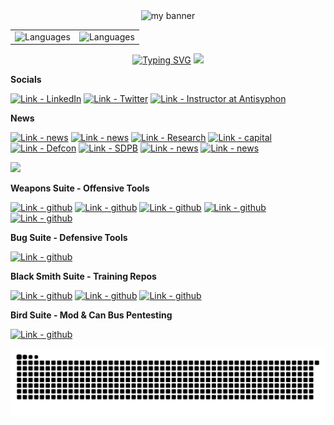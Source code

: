 <div align="center">
  <img src="images/heretic_banner.png" alt="my banner">   
      <td align="center" width="600">
        <table>
          <tr>
            <td>
              <img src="https://github-readme-stats.vercel.app/api/top-langs/?username=her3ticAVI&theme=react&cache_seconds=1800" alt="Languages" width="300px">
            </td>
            <td>
              <img src="https://github-readme-stats.vercel.app/api?username=her3ticAVI&theme=react" alt="Languages" width="300px">
            </td>
          </tr>
        </table>
      </td>
  <a href="https://git.io/typing-svg"><img src="https://readme-typing-svg.demolab.com?font=Roboto+Mono&pause=1000&color=31F7A5&random=false&width=435&lines=My+names+heretic%2C+nice+to+meet+you!;I've+been+pentesting+for+9+years.;I+make+tools+to+automate+pentesting.;I+love+to+code%2C+and+frogs." alt="Typing SVG" /></a>
  <img src="https://user-images.githubusercontent.com/73097560/115834477-dbab4500-a447-11eb-908a-139a6edaec5c.gif">
</div>

**Socials**

[![Link - LinkedIn](https://img.shields.io/badge/Social-LinkedIn-red?style=for-the-badge&logo=linkedin)](https://www.linkedin.com/in/benjamin-bowman-958740250/)
[![Link - Twitter](https://img.shields.io/badge/Social-Twitter-red?style=for-the-badge&logo=x)](https://twitter.com/her3ticAVI)
[![Link - Instructor at Antisyphon](https://img.shields.io/badge/Social-Antisyphon-Instructor-red?style=for-the-badge&logo=x)](https://www.antisyphontraining.com/instructor/bbowman/)

**News**

[![Link - news](https://img.shields.io/badge/published-research-blue?style=for-the-badge&logo=news)](https://ieeexplore.ieee.org/document/10778664/authors?fbclid=IwY2xjawIzC6tleHRuA2FlbQIxMQABHQQ1TOdcDVbjJruqkJz6XwSylD0mMkKKpcvoQ-FVdmdUfZptN3nwgyXL0Q_aem_NZU1KpTmryQ8k9L5Ud3-uA)
[![Link - news](https://img.shields.io/badge/news-research-blue?style=for-the-badge&logo=news)](https://dsu.edu/news/2023/02/be-a-little-stubborn.html)
[![Link - Research](https://img.shields.io/badge/news-Research-blue?style=for-the-badge&logo=news)](https://www.capjournal.com/ben-bowman-dsu/image_ea8c54f0-a806-11ed-85ff-97e3f06bbef3.html)
[![Link - capital](https://img.shields.io/badge/news-lobbying-blue?style=for-the-badge&logo=news)](https://fb.watch/mDa_oIGKOP/?mibextid=Nif5oz)
[![Link - Defcon](https://img.shields.io/badge/news-Defcon-blue?style=for-the-badge&logo=news)](https://www.npr.org/2023/08/15/1193773829/what-happens-when-thousands-of-hackers-try-to-break-ai-chatbots)
[![Link - SDPB](https://img.shields.io/badge/news-SDPB-blue?style=for-the-badge&logo=news)](https://listen.sdpb.org/science/2023-09-06/dsu-student-shares-lessons-from-hacker-conference)
[![Link - news](https://img.shields.io/badge/news-misictf-blue?style=for-the-badge&logo=news)](https://www.wmar2news.com/local/hack-the-hospital-event-helps-student-learn-the-importance-of-cybersecurity)
[![Link - news](https://img.shields.io/badge/news-BHIS-blue?style=for-the-badge&logo=news)](https://www.blackhillsinfosec.com/team/ben-bowman/)

<img src="https://user-images.githubusercontent.com/73097560/115834477-dbab4500-a447-11eb-908a-139a6edaec5c.gif">


**Weapons Suite - Offensive Tools**

[![Link - github](https://img.shields.io/badge/Tool-TITANII-orange?style=for-the-badge&logo=github)](https://github.com/her3ticAVI/TITANII)
[![Link - github](https://img.shields.io/badge/Tool-OLYMPII-orange?style=for-the-badge&logo=github)](https://github.com/her3ticAVI/OLYMPII)
[![Link - github](https://img.shields.io/badge/Tool-SPUTNIK-orange?style=for-the-badge&logo=github)](https://github.com/her3ticAVI/SPUTNIK)
[![Link - github](https://img.shields.io/badge/Tool-COSMONAUGHT-orange?style=for-the-badge&logo=github)](https://github.com/her3ticAVI/COSMONAUGHT)
[![Link - github](https://img.shields.io/badge/Tool-PEACEKEEPER-orange?style=for-the-badge&logo=github)](https://github.com/her3ticAVI/PEACEKEEPER)

**Bug Suite - Defensive Tools**

[![Link - github](https://img.shields.io/badge/Tool-GOSPOOF-yellow?style=for-the-badge&logo=github)](https://github.com/blackhillsinfosec/go-spoof)

**Black Smith Suite - Training Repos**

[![Link - github](https://img.shields.io/badge/Tool-WifiForge-green?style=for-the-badge&logo=github)](https://github.com/her3ticAVI/Wifi-Forge)
[![Link - github](https://img.shields.io/badge/Tool-AIExploitation-green?style=for-the-badge&logo=github)](https://github.com/her3ticAVI/ExploitingAIFramework)
[![Link - github](https://img.shields.io/badge/Tool-LTEForge-green?style=for-the-badge&logo=github)](https://github.com/her3ticAVI/LTEForge)

**Bird Suite - Mod & Can Bus Pentesting**

[![Link - github](https://img.shields.io/badge/Tool-TOUCANbus-yellow?style=for-the-badge&logo=github)](https://github.com/her3ticAVI/TOUCANbus)

![Snake animation](https://raw.githubusercontent.com/her3ticAVI/her3ticAVI/output/github-contribution-grid-snake-dark.svg)
